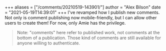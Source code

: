 +++
aliases = ["/comments/20210519-143901/"]
author = "Alex Bilson"
date = "2021-05-19T14:39:01"
+++
I've revamped how I publish new comments. Not only is comment publishing now mobile-friendly, but I can allow other users to create them! For now, only Amie has the privilege.

> Note: "comments" here refer to published work, not comments at the bottom of a publication. Those kind of comments are still available for anyone willing to authenticate.

